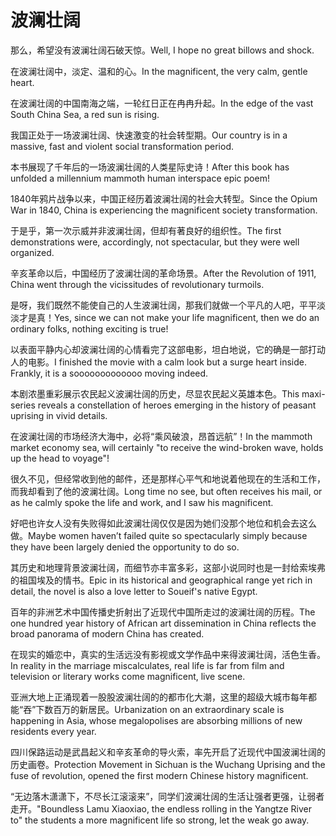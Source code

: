 # 波澜壮阔

<p><span class="chinese">那么，希望没有波澜壮阔石破天惊。</span><span class="english">Well, I hope no great billows and shock.</span></p>

<p><span class="chinese">在波澜壮阔中，淡定、温和的心。</span><span class="english">In the magnificent, the very calm, gentle heart.</span></p>

<p><span class="chinese">在波澜壮阔的中国南海之端，一轮红日正在冉冉升起。</span><span class="english">In the edge of the vast South China Sea, a red sun is rising.</span></p>

<p><span class="chinese">我国正处于一场波澜壮阔、快速激变的社会转型期。</span><span class="english">Our country is in a massive, fast and violent social transformation period.</span></p>

<p><span class="chinese">本书展现了千年后的一场波澜壮阔的人类星际史诗！</span><span class="english">After this book has unfolded a millennium mammoth human interspace epic poem!</span></p>

<p><span class="chinese">1840年鸦片战争以来，中国正经历着波澜壮阔的社会大转型。</span><span class="english">Since the Opium War in 1840, China is experiencing the magnificent society transformation.</span></p>

<p><span class="chinese">于是乎，第一次示威并非波澜壮阔，但却有著良好的组织性。</span><span class="english">The first demonstrations were, accordingly, not spectacular, but they were well organized.</span></p>

<p><span class="chinese">辛亥革命以后，中国经历了波澜壮阔的革命场景。</span><span class="english">After the Revolution of 1911, China went through the vicissitudes of revolutionary turmoils.</span></p>

<p><span class="chinese">是呀，我们既然不能使自己的人生波澜壮阔，那我们就做一个平凡的人吧，平平淡淡才是真！</span><span class="english">Yes, since we can not make your life magnificent, then we do an ordinary folks, nothing exciting is true!</span></p>

<p><span class="chinese">以表面平静内心却波澜壮阔的心情看完了这部电影，坦白地说，它的确是一部打动人的电影。</span><span class="english">I finished the movie with a calm look but a surge heart inside. Frankly, it is a sooooooooooooo moving indeed.</span></p>

<p><span class="chinese">本剧浓墨重彩展示农民起义波澜壮阔的历史，尽显农民起义英雄本色。</span><span class="english">This maxi-series reveals a constellation of heroes emerging in the history of peasant uprising in vivid details.</span></p>

<p><span class="chinese">在波澜壮阔的市场经济大海中，必将“乘风破浪，昂首远航”！</span><span class="english">In the mammoth market economy sea, will certainly "to receive the wind-broken wave, holds up the head to voyage"!</span></p>

<p><span class="chinese">很久不见，但经常收到他的邮件，还是那样心平气和地说着他现在的生活和工作，而我却看到了他的波澜壮阔。</span><span class="english">Long time no see, but often receives his mail, or as he calmly spoke the life and work, and I saw his magnificent.</span></p>

<p><span class="chinese">好吧也许女人没有失败得如此波澜壮阔仅仅是因为她们没那个地位和机会去这么做。</span><span class="english">Maybe women haven’t failed quite so spectacularly simply because they have been largely denied the opportunity to do so.</span></p>

<p><span class="chinese">其历史和地理背景波澜壮阔，而细节亦丰富多彩，这部小说同时也是一封给索埃弗的祖国埃及的情书。</span><span class="english">Epic in its historical and geographical range yet rich in detail, the novel is also a love letter to Soueif's native Egypt.</span></p>

<p><span class="chinese">百年的非洲艺术中国传播史折射出了近现代中国所走过的波澜壮阔的历程。</span><span class="english">The one hundred year history of African art dissemination in China reflects the broad panorama of modern China has created.</span></p>

<p><span class="chinese">在现实的婚恋中，真实的生活远没有影视或文学作品中来得波澜壮阔，活色生香。</span><span class="english">In reality in the marriage miscalculates, real life is far from film and television or literary works come magnificent, live scene.</span></p>

<p><span class="chinese">亚洲大地上正涌现着一股股波澜壮阔的的都市化大潮，这里的超级大城市每年都能“吞”下数百万的新居民。</span><span class="english">Urbanization on an extraordinary scale is happening in Asia, whose megalopolises are absorbing millions of new residents every year.</span></p>

<p><span class="chinese">四川保路运动是武昌起义和辛亥革命的导火索，率先开启了近现代中国波澜壮阔的历史画卷。</span><span class="english">Protection Movement in Sichuan is the Wuchang Uprising and the fuse of revolution, opened the first modern Chinese history magnificent.</span></p>

<p><span class="chinese">“无边落木潇潇下，不尽长江滚滚来”，同学们波澜壮阔的生活让强者更强，让弱者走开。</span><span class="english">"Boundless Lamu Xiaoxiao, the endless rolling in the Yangtze River to" the students a more magnificent life so strong, let the weak go away.</span></p>

